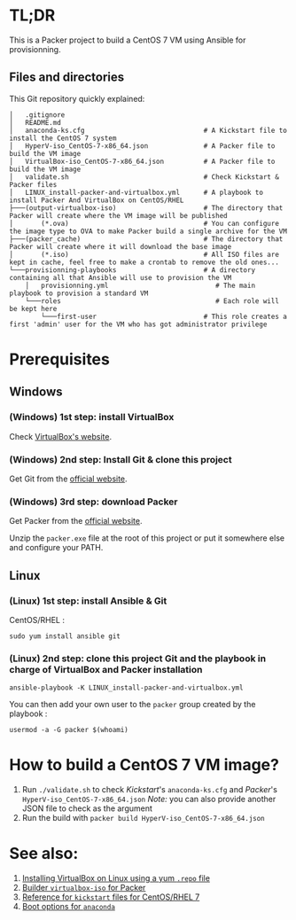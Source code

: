 # TL;DR

This is a Packer project to build a CentOS 7 VM using Ansible for provisionning.

## Files and directories

This Git repository quickly explained:

    │   .gitignore                                
    │   README.md
    │   anaconda-ks.cfg                              # A Kickstart file to install the CentOS 7 system
    │   HyperV-iso_CentOS-7-x86_64.json              # A Packer file to build the VM image
    │   VirtualBox-iso_CentOS-7-x86_64.json          # A Packer file to build the VM image    
    │   validate.sh                                  # Check Kickstart & Packer files
    │   LINUX_install-packer-and-virtualbox.yml      # A playbook to install Packer And VirtualBox on CentOS/RHEL     
    ├───(output-virtualbox-iso)                      # The directory that Packer will create where the VM image will be published
    │       (*.ova)                                  # You can configure the image type to OVA to make Packer build a single archive for the VM
    ├───(packer_cache)                               # The directory that Packer will create where it will download the base image 
    │       (*.iso)                                  # All ISO files are kept in cache, feel free to make a crontab to remove the old ones...
    └───provisionning-playbooks                      # A directory containing all that Ansible will use to provision the VM
        │   provisionning.yml                           # The main playbook to provision a standard VM
        └───roles                                       # Each role will be kept here
            └───first-user                           # This role creates a first 'admin' user for the VM who has got administrator privilege 

# Prerequisites

## Windows

### (Windows) 1st step: install VirtualBox

Check [VirtualBox's website](https://www.virtualbox.org/wiki/Downloads/).

### (Windows) 2nd step: Install Git & clone this project

Get Git from the [official website](https://git-scm.com/download/).

### (Windows) 3rd step: download Packer

Get Packer from the [official website](https://releases.hashicorp.com/packer/).

Unzip the `packer.exe` file at the root of this project or put it somewhere else and configure your PATH.

## Linux

### (Linux) 1st step: install Ansible & Git

CentOS/RHEL :

    sudo yum install ansible git
    
### (Linux) 2nd step: clone this project Git and the playbook in charge of VirtualBox and Packer installation

    ansible-playbook -K LINUX_install-packer-and-virtualbox.yml
    
You can then add your own user to the `packer` group created by the playbook :

    usermod -a -G packer $(whoami)

# How to build a CentOS 7 VM image?

  1. Run `./validate.sh` to check *Kickstart*'s `anaconda-ks.cfg`
     and *Packer*'s `HyperV-iso_CentOS-7-x86_64.json`
     _Note:_ you can also provide another JSON file to check as the argument
  2. Run the build with `packer build HyperV-iso_CentOS-7-x86_64.json`

# See also:

  1. [Installing VirtualBox on Linux using a yum `.repo` file](https://www.virtualbox.org/wiki/Linux_Downloads)
  2. [Builder `virtualbox-iso` for Packer](https://www.packer.io/docs/builders/virtualbox-iso.html)
  3. [Reference for `kickstart` files for CentOS/RHEL 7](https://access.redhat.com/documentation/en-us/red_hat_enterprise_linux/7/html/installation_guide/sect-kickstart-syntax)
  4. [Boot options for `anaconda`](https://anaconda-installer.readthedocs.io/en/latest/boot-options.html)
